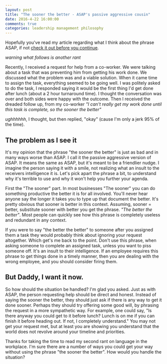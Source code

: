 ```yaml
---
layout: post
title: "The sooner the better - ASAP's passive aggressive cousin"
date: 2016-4-22 16:00:00
comments: true
categories: leadership management philosophy
---
```


Hopefully you've read my article regarding what I think about the phrase ASAP, if not [check it out before you continue](http://www.jefferydurand.com/leadership/management/philosophy/2015/12/16/asap-is-toxic-avoid-it-as-soon-as-possible.html).

*warning what follows is another rant*

Recently, I received a request for help from a co-worker. We were talking about a task that was preventing him from getting his work done.  We discussed what the problem was and a viable solution.  When it came time to assign the task, everything seemed to be going well. I was politely asked to do the task, I responded saying it would be the first thing I'd get done after lunch (about a 2 hour turnaround time).  I thought the conversation was over and both sides were happy with the outcome.  Then I received the dreaded follow up, from my co-worker *"I can't really get my work done until this task is complete, so the sooner the better"*

*ughhhhhh*, I thought, but then replied, "okay" (cause I'm only a jerk 95% of the time).

## The problem as I see it
It's my opinion that the phrase "the sooner the better" is just as bad and in many ways worse than ASAP.  I call it the passive aggressive version of ASAP.  It means the same as ASAP, but it's meant to be a friendlier nudge.  I imagine the person saying it with a smile, not realizing what an insult to the receivers intelligence it is.  Let's pick apart the phrase a bit, to understand why it's terrible to use and why it won't help you further your agenda.

First the "The sooner" part.  In most businesses "The sooner" you can do something productive the better it is for all involved.  You'll never hear anyone say the longer it takes you to type up that document the better.  It's pretty obvious that sooner is better in this context. Assuming, sooner = better, substitute sooner with better you get the phrase.  *"The better the better"*.  Most people can quickly see how this phrase is completely useless and redundant in any context.    

If you were to say "the better the better" to someone after you assigned them a task they would probably think about ignoring your request altogether.  Which get's me back to the point.  Don't use this phrase, when asking someone to complete an assigned task, unless you want to piss someone off.  It's an insult to their intelligence.  If an employee requires this phrase to get things done in a timely manner, then you are dealing with the wrong employee, and you should consider firing them.

## But Daddy, I want it now.
So how should the situation be handled? I'm glad you asked.  Just as with ASAP, the person requesting help should be direct and honest.  Instead of saying the sooner the better, they should just ask if there is any way to get it done sooner.  Perhaps they should try offering some good will, by phrasing the request in a more sympathetic way.  For example, one could say, "Is there anyway you could get to it before lunch? Lunch is on me if you can finish it before heading out.  If not, I completely understand."  You may not get your request met, but at least you are showing you understand that the world does not revolve around your timeline and priorities.  
 
Thanks for taking the time to read my second rant on language in the workplace.  I'm sure there are a number of ways you could get your way without using the phrase "the sooner the better".  How would you handle the situation?

